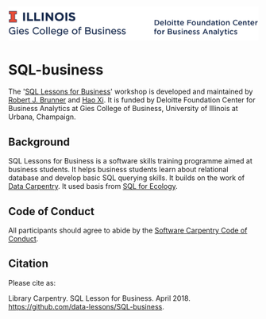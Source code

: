 ![alt text](img/mark.png) <br>

# SQL-business

The '[SQL Lessons for Business](https://github.com/data-lessons/SQL-business)' workshop is developed and maintained by [Robert J. Brunner](https://github.com/ProfessorBrunner) and [Hao Xi](https://github.com/TacNayn). It is funded by Deloitte Foundation Center for Business Analytics at Gies College of Business, University of Illinois at Urbana, Champaign.  

## Background

SQL Lessons for Business is a software skills training programme aimed at business students. It helps business students learn about relational database and develop basic SQL querying skills. It builds on the work of [Data Carpentry](http://www.datacarpentry.org/). It used basis from [SQL for Ecology](http://www.datacarpentry.org/sql-ecology-lesson/). 

## Code of Conduct

All participants should agree to abide by the [Software Carpentry Code of Conduct](http://software-carpentry.org/conduct/).

## Citation

Please cite as:

Library Carpentry. SQL Lesson for Business. April 2018. https://github.com/data-lessons/SQL-business.